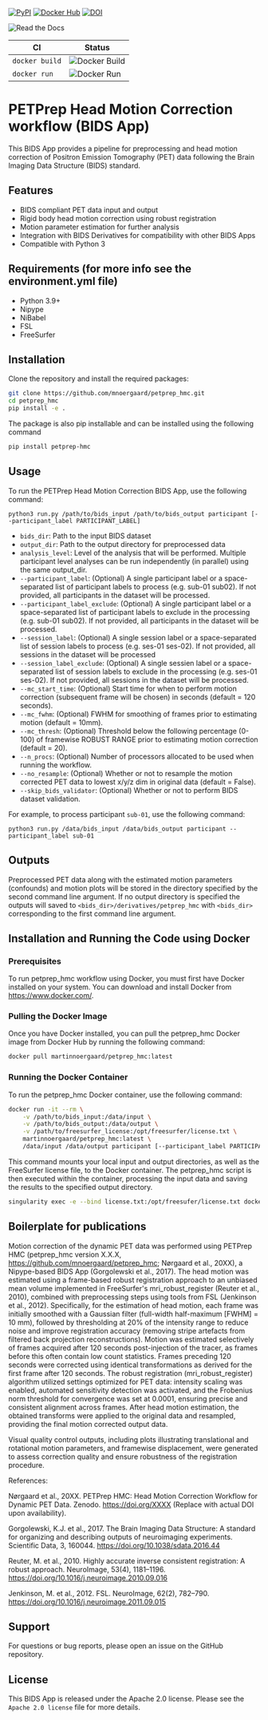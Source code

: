 [![PyPI](https://img.shields.io/pypi/v/petprep-hmc)](https://pypi.org/project/petprep-hmc/0.0.10/) [![Docker Hub](https://img.shields.io/docker/automated/martinnoergaard/petprep_hmc)](https://hub.docker.com/r/martinnoergaard/petprep_hmc) [![DOI](https://zenodo.org/badge/DOI/10.5281/zenodo.14168647.svg)](https://doi.org/10.5281/zenodo.14168647)

![Read the Docs](https://readthedocs.org/projects/petprep_hmc/badge/?version=latest)

| CI  | Status |
|---------| ------ |
| `docker build` | ![Docker Build](https://codebuild.us-east-1.amazonaws.com/badges?uuid=eyJlbmNyeXB0ZWREYXRhIjoiSlFmZFpmNVZRbXFXc1ZLMXZVRnpnVVdvVVZucEZ5cS9ib0JyOGhLNTJsRWtROU12Y0hUUUlRaXBwd0ZDbTR2MGJzeGZFYmJNdlRqdndMRVRQWFZzQ2M4PSIsIml2UGFyYW1ldGVyU3BlYyI6IkVzMzhLTlFBelNrMXl6Tm4iLCJtYXRlcmlhbFNldFNlcmlhbCI6MX0%3D&branch=main) |
| `docker run` | ![Docker Run](https://codebuild.us-east-1.amazonaws.com/badges?uuid=eyJlbmNyeXB0ZWREYXRhIjoiOEYxenJydy8wQWJrUDFQU3dZWGlkRjhMbW16OHl0RWs4VlF6R0NtR0FLZGZHQkw3emEzRGxzMkg4SkJ2T2lZKzQ0Zk9PblZUeFIvSmNZWHlLTEtVU29zPSIsIml2UGFyYW1ldGVyU3BlYyI6IjgwSzVpTDY0NmltcGd3MU8iLCJtYXRlcmlhbFNldFNlcmlhbCI6MX0%3D&branch=main) |

# PETPrep Head Motion Correction workflow (BIDS App)
This BIDS App provides a pipeline for preprocessing and head motion correction of Positron Emission Tomography (PET) data following the Brain Imaging Data Structure (BIDS) standard.

## Features

- BIDS compliant PET data input and output
- Rigid body head motion correction using robust registration
- Motion parameter estimation for further analysis
- Integration with BIDS Derivatives for compatibility with other BIDS Apps
- Compatible with Python 3

## Requirements (for more info see the environment.yml file)

- Python 3.9+
- Nipype
- NiBabel
- FSL
- FreeSurfer

## Installation

Clone the repository and install the required packages:

```bash
git clone https://github.com/mnoergaard/petprep_hmc.git
cd petprep_hmc
pip install -e .
```

The package is also pip installable and can be installed using the following command

```bash
pip install petprep-hmc
```

## Usage

To run the PETPrep Head Motion Correction BIDS App, use the following command:

`python3 run.py /path/to/bids_input /path/to/bids_output participant [--participant_label PARTICIPANT_LABEL]`

- `bids_dir`: Path to the input BIDS dataset
- `output_dir`: Path to the output directory for preprocessed data
- `analysis_level`: Level of the analysis that will be performed. Multiple participant level analyses can be run independently (in parallel) using the same output_dir.
- `--participant_label`: (Optional) A single participant label or a space-separated list of participant labels to process (e.g. sub-01 sub02). If not provided, all participants in the dataset will be processed.
- `--participant_label_exclude`: (Optional) A single participant label or a space-separated list of participant labels to exclude in the processing (e.g. sub-01 sub02). If not provided, all participants in the dataset will be processed.
- `--session_label`: (Optional) A single session label or a space-separated list of session labels to process (e.g. ses-01 ses-02). If not provided, all sessions in the dataset will 
be processed
- `--session_label_exclude`: (Optional) A single sessien label or a space-separated list of session labels to exclude in the processing (e.g. ses-01 ses-02). If not provided, all sessions in the dataset will be processed.
- `--mc_start_time`: (Optional) Start time for when to perform motion correction (subsequent frame will be chosen) in seconds (default = 120 seconds).
- `--mc_fwhm`: (Optional) FWHM for smoothing of frames prior to estimating motion (default = 10mm).
- `--mc_thresh`: (Optional) Threshold below the following percentage (0-100) of framewise ROBUST RANGE prior to estimating motion correction (default = 20).
- `--n_procs`: (Optional) Number of processors allocated to be used when running the workflow.
- `--no_resample`: (Optional) Whether or not to resample the motion corrected PET data to lowest x/y/z dim in original data (default = False). 
- `--skip_bids_validator`: (Optional) Whether or not to perform BIDS dataset validation.

For example, to process participant `sub-01`, use the following command:

`python3 run.py /data/bids_input /data/bids_output participant --participant_label sub-01`

## Outputs

Preprocessed PET data along with the estimated motion parameters (confounds) and motion plots will be stored in the directory specified by the second command line argument. If no output directory is specified the outputs will saved to `<bids_dir>/derivatives/petprep_hmc` with `<bids_dir>` corresponding to the first command line argument.

## Installation and Running the Code using Docker

### Prerequisites
To run petprep_hmc workflow using Docker, you must first have Docker installed on your system. You can download and install Docker from https://www.docker.com/.

### Pulling the Docker Image
Once you have Docker installed, you can pull the petprep_hmc Docker image from Docker Hub by running the following command:

```bash
docker pull martinnoergaard/petprep_hmc:latest
```

### Running the Docker Container
To run the petprep_hmc Docker container, use the following command:

```bash
docker run -it --rm \
    -v /path/to/bids_input:/data/input \
    -v /path/to/bids_output:/data/output \
    -v /path/to/freesurfer_license:/opt/freesurfer/license.txt \
    martinnoergaard/petprep_hmc:latest \
    /data/input /data/output participant [--participant_label PARTICIPANT_LABEL]
```

This command mounts your local input and output directories, as well as the FreeSurfer license file, to the Docker container. The petprep_hmc script is then executed within the container, processing the input data and saving the results to the specified output directory.

```bash
singularity exec -e --bind license.txt:/opt/freesufer/license.txt docker://martinnoergaard/petprep_hmc:latest python3 /opt/petprep_hmc/run.py
```

## Boilerplate for publications
Motion correction of the dynamic PET data was performed using PETPrep HMC (petprep_hmc version X.X.X, https://github.com/mnoergaard/petprep_hmc; Nørgaard et al., 20XX), a Nipype-based BIDS App (Gorgolewski et al., 2017).
The head motion was estimated using a frame-based robust registration approach to an unbiased mean volume implemented in FreeSurfer's mri_robust_register (Reuter et al., 2010), combined with preprocessing steps using tools from FSL (Jenkinson et al., 2012). Specifically, for the estimation of head motion, each frame was initially smoothed with a Gaussian filter (full-width half-maximum [FWHM] = 10 mm), followed by thresholding at 20% of the intensity range to reduce noise and improve registration accuracy (removing stripe artefacts from filtered back projection reconstructions). Motion was estimated selectively of frames acquired after 120 seconds post-injection of the tracer, as frames before this often contain low count statistics. Frames preceding 120 seconds were corrected using identical transformations as derived for the first frame after 120 seconds. The robust registration (mri_robust_register) algorithm utilized settings optimized for PET data: intensity scaling was enabled, automated sensitivity detection was activated, and the Frobenius norm threshold for convergence was set at 0.0001, ensuring precise and consistent alignment across frames. After head motion estimation, the obtained transforms were applied to the original data and resampled, providing the final motion corrected output data.

Visual quality control outputs, including plots illustrating translational and rotational motion parameters, and framewise displacement, were generated to assess correction quality and ensure robustness of the registration procedure.

References:

Nørgaard et al., 20XX. PETPrep HMC: Head Motion Correction Workflow for Dynamic PET Data. Zenodo. https://doi.org/XXXX (Replace with actual DOI upon availability).

Gorgolewski, K.J. et al., 2017. The Brain Imaging Data Structure: A standard for organizing and describing outputs of neuroimaging experiments. Scientific Data, 3, 160044. https://doi.org/10.1038/sdata.2016.44

Reuter, M. et al., 2010. Highly accurate inverse consistent registration: A robust approach. NeuroImage, 53(4), 1181–1196. https://doi.org/10.1016/j.neuroimage.2010.09.016

Jenkinson, M. et al., 2012. FSL. NeuroImage, 62(2), 782–790. https://doi.org/10.1016/j.neuroimage.2011.09.015

## Support

For questions or bug reports, please open an issue on the GitHub repository.

## License

This BIDS App is released under the Apache 2.0 license. Please see the `Apache 2.0 license` file for more details.
